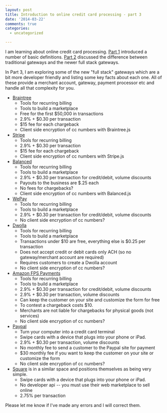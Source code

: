 ```yaml
---
layout: post
title: Introduction to online credit card processing - part 3
date: '2014-03-22'
comments: true
categories:
  - uncategorized

---
```


I am learning about online credit card processing. 
[Part 1](/2014/03/18/cc-processors/) introduced a number of basic definitions.
[Part 2](/2014/03/21/cc-processors/) discussed the difference between traditional gateways and the newer full stack gateways.

In Part 3, I am exploring some of the new "full stack" gateways which are a bit
more developer friendly and listing some key facts about each one.  All of
these provide a merchant account, gateway, payment processor etc and handle all
that complexity for you.

 * [Braintree](https://www.braintreepayments.com/)
    * Tools for recurring billing
    * Tools to build a marketplace
    * Free for the first $50,000 in transactions
    * 2.9% + $0.30 per transaction
    * $15 fee for each chargeback
    * Client side encryption of cc numbers with Braintree.js
 * [Stripe](https://stripe.com/)
    * Tools for recurring billing
    * 2.9% + $0.30 per transaction
    * $15 fee for each chargeback
    * Client side encryption of cc numbers with Stripe.js
 * [Balanced](https://www.balancedpayments.com/)
    * Tools for recurring billing
    * Tools to build a marketplace
    * 2.9% + $0.30 per transaction for credit/debit, volume discounts
    * Payouts to the business are $.25 each
    * No fees for chargebacks?
    * Client side encryption of cc numbers with Balanced.js
 * [WePay](https://www.wepay.com/)
    * Tools for recurring billing
    * Tools to build a marketplace
    * 2.9% + $0.30 per transaction for credit/debit, volume discounts
    * No client side encryption of cc numbers?
 * [Dwolla](https://www.dwolla.com)
    * Tools for recurring billing
    * Tools to build a marketplace
    * Transactions under $10 are free, everything else is $0.25 per transaction
    * Does not accept credit or debit cards only ACH (so no gateway/merchant account are required)
    * Requires customers to create a Dwolla account
    * No client side encryption of cc numbers?
 * [Amazon FPS Payments](https://payments.amazon.com/home)
    * Tools for recurring billing
    * Tools to build a marketplace
    * 2.9% + $0.30 per transaction for credit/debit, volume discounts
    * 2.9% + $0.30 per transaction, volume discounts
    * Can keep the customer on your site and customize the form for free
    * To contest a chargeback costs $10.
    * Merchants are not liable for chargebacks for physical goods (not services)
    * No client side encryption of cc numbers?
 * [Paypal](https://www.paypal.com/)
    * Turn your computer into a credit card terminal
    * Swipe cards with a device that plugs into your phone or iPad.
    * 2.9% + $0.30 per transaction, volume discounts
    * No monthly fee to send a customer to the Paypal site for payment
    * $30 monthly fee if you want to keep the customer on your site or customize the
      form
    * No client side encryption of cc numbers?
 * [Square](http://square.com) is in a similar space and positions themselves as being very simple.
    * Swipe cards with a device that plugs into your phone or iPad.
    * No developer api -- you must use their web marketplace to sell online
    * 2.75% per transaction

Please let me know if I've made any errors and I will correct them.
